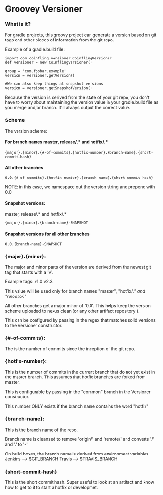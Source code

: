 
# Groovey Versioner

### What is it?

For gradle projects, this groovy project can generate a version based on git tags and other pieces of information from the git repo. 

Example of a gradle.build file:

    import com.coinfling.versioner.CoinflingVersioner
    def versioner = new CoinflingVersioner()

    group = 'com.foobar.example'
    version = versioner.getVersion()

    #We can also keep things at snapshot versions
    version = versioner.getSnapshotVersion()

Because the version is derived from the state of your git repo, you don't have to worry about maintaining the version value in your gradle.build file as you merge and/or branch. It'll always output the correct value.

### Scheme

The version scheme:

#### For branch names master, release/.* and hotfix/.*

    {major}.{minor}.{#-of-commits}.{hotfix-number}.{branch-name}.{short-commit-hash}
 
#### All other branches

    0.0.{#-of-commits}.{hotfix-number}.{branch-name}.{short-commit-hash}

NOTE: in this case, we namespace out the version string and prepend with 0.0

#### Snapshot versions:

master, release/.* and hotfix/.*
    
    {major}.{minor}.{branch-name}-SNAPSHOT

#### Snapshot versions for all other branches

    0.0.{branch-name}-SNAPSHOT    

### {major}.{minor}:

The major and minor parts of the version are derived from the newest git tag that starts with a 'v'. 
 
Example tags:
    v1.0
    v2.3

This value will be used only for branch names "master", "hotfix/.*" and "release/.*"

All other branches get a major.minor of '0.0'. This helps keep the version scheme uploaded to nexus clean (or any other artifact repository ).
 
This can be configured by passing in the regex that matches solid versions to the Versioner constructor.
 
### {#-of-commits}:
 
The is the number of commits since the inception of the git repo.
  
### {hotfix-number}:

This is the number of commits in the current branch that do not yet exist in the master branch. This assumes that hotfix branches are forked from master. 

This is configurable by passing in the "common" branch in the Versioner constructor.

This number ONLY exists if the branch name contains the word "hotfix"

### {branch-name}:

This is the branch name of the repo. 

Branch name is cleansed to remove 'origin/' and 'remote/' and converts '/' and '.' to '-'

On build boxes, the branch name is derived from environment variables.
Jenkins --> $GIT_BRANCH
Travis --> $TRAVIS_BRANCH

### {short-commit-hash}

This is the short commit hash. Super useful to look at an artifact and know how to get to it to start a hotfix or developmet.

